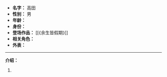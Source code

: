 
- **名字：** 高田
- **性别：** 男
- **年龄：** 
- **身份：** 
- **登场作品：** [[《余生皆假期》]]
- **相关角色：** 
- **外表：** 

---

**介绍：** 

1. 
